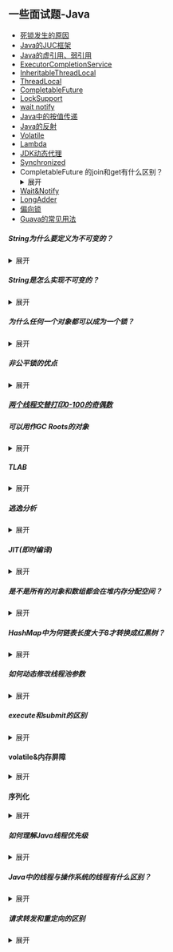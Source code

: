 ## 一些面试题-Java

- [死锁发生的原因](https://github.com/suxiongwei/without-me/blob/main/src/main/java/com/sxw/learn/juc/lock/DeadLockSample.java)
- [Java的JUC框架](https://github.com/suxiongwei/without-me/tree/main/src/main/java/com/sxw/learn/juc)
- [Java的虚引用、弱引用](https://github.com/suxiongwei/without-me/blob/main/src/main/java/com/sxw/learn/jvm/ref/package-info.java)
- [ExecutorCompletionService](https://github.com/suxiongwei/without-me/blob/main/src/main/java/com/sxw/learn/thread/ExecutorCompletionServiceTest.java)
- [InheritableThreadLocal](https://github.com/suxiongwei/without-me/blob/main/src/main/java/com/sxw/learn/thread/InheritableThreadLocalTest.java)
- [ThreadLocal](https://github.com/suxiongwei/without-me/blob/main/src/main/java/com/sxw/learn/thread/ThreadLocalDemo.java)
- [CompletableFuture](https://github.com/suxiongwei/without-me/blob/main/src/main/java/com/sxw/learn/juc/future/CompletableFutureApiDemo.java)
- [LockSupport](https://github.com/suxiongwei/without-me/blob/main/src/main/java/com/sxw/learn/juc/lock/LockSupportDemo.java)
- [wait notify](https://github.com/suxiongwei/without-me/blob/main/src/main/java/com/sxw/learn/thread/TestSleepAndWait.java)
- [Java中的按值传递](https://github.com/suxiongwei/without-me/blob/main/src/main/java/com/sxw/learn/base/CallByValue.java)
- [Java的反射](https://github.com/suxiongwei/without-me/blob/main/src/main/java/com/sxw/learn/reflect/ReflectTest.java)
- [Volatile](https://github.com/suxiongwei/without-me/blob/main/src/main/java/com/sxw/learn/jmm/VolatileDemo.java)
- [Lambda](https://github.com/suxiongwei/without-me/blob/main/src/main/java/com/sxw/learn/jvm/lambda/LambdaTest.java)
- [JDK动态代理](https://github.com/suxiongwei/without-me/tree/main/src/main/java/com/sxw/learn/design/proxy)
- [Synchronized](https://github.com/suxiongwei/without-me/tree/main/src/main/java/com/sxw/learn/sync)
- CompletableFuture 的join和get有什么区别？
    <details>
    <summary>展开</summary>
      join()方法抛出的是uncheck异常（即RuntimeException),不会强制开发者抛出<br/>
      get()方法抛出的是经过检查的异常，ExecutionException, InterruptedException 需要用户手动处理（抛出或者 try catch）<br/>
    </details>
- [Wait&Notify](https://github.com/suxiongwei/without-me/blob/main/src/main/java/com/sxw/learn/thread/WaitNotifyCase.java)
- [LongAdder](https://github.com/suxiongwei/without-me/blob/main/src/main/java/com/sxw/learn/juc/cas/LongAdderDemo.java)
- [偏向锁](https://github.com/suxiongwei/without-me/blob/main/src/main/java/com/sxw/learn/sync/SynchronizedDemo.java)
- [Guava的常见用法](https://github.com/suxiongwei/without-me/blob/main/src/main/java/com/sxw/learn/guava/GuavaTest.java)

##### String为什么要定义为不可变的？
<details>
<summary>展开</summary>

优点：
- 线程安全性
- 节省空间，提高效率

缺点：
- 修改性能不高
</details>

##### String是怎么实现不可变的？
<details>
<summary>展开</summary>
保存字符串的数组被 final 修饰且为私有的，并且String 类没有提供/暴露修改这个字符串的方法。

String 类被 final 修饰导致其不能被继承，进而避免了子类破坏 String 不可变。
</details>

##### 为什么任何一个对象都可以成为一个锁？
<details>
<summary>展开</summary>
每个对象都有一个监视器
</details>

##### 非公平锁的优点
<details>
<summary>展开</summary>
减少线程的切换，更能充分的利用CPU
</details>

##### [两个线程交替打印0-100的奇偶数](https://github.com/suxiongwei/without-me/blob/main/src/main/java/com/sxw/learn/thread/TurningRunner.java)

##### 可以用作GC Roots的对象
<details>
<summary>展开</summary>

> https://blog.csdn.net/u010798968/article/details/72835255

1. 虚拟机栈（栈帧中的本地变量表）中引用的对象；
2. 方法区中的类静态属性引用的对象；
3. 方法区中常量引用的对象；
4. 本地方法栈中JNI（即一般说的Native方法）中引用的对象
</details>

##### TLAB
<details>
<summary>展开</summary>

**什么是 TLAB （Thread Local Allocation Buffer）?**

从内存模型而不是垃圾回收的角度，对 Eden 区域继续进行划分，JVM 为每个线程分配了一个私有缓存区域，它包含在 Eden 空间内多线程同时分配内存时，
使用 TLAB 可以避免一系列的非线程安全问题，同时还能提升内存分配的吞吐量，因此我们可以将这种内存分配方式称为快速分配策略

**为什么要有 TLAB ?**

堆区是线程共享的，任何线程都可以访问到堆区中的共享数据，由于对象实例的创建在 JVM 中非常频繁，因此在并发环境下从堆区中划分内存空间是线程不安全的，为避免多个线程操作同一地址，需要使用加锁等机制，进而影响分配速度

尽管不是所有的对象实例都能够在 TLAB 中成功分配内存，但 JVM 确实是将 TLAB 作为内存分配的首选。在程序中，可以通过 -XX:UseTLAB 设置是否开启 TLAB 空间。

默认情况下，TLAB 空间的内存非常小，仅占有整个 Eden 空间的 1%，一旦对象在 TLAB 空间分配内存失败时，JVM 就会尝试着通过使用加锁机制确保数据操作的原子性，从而直接在 Eden 空间中分配内存。

</details>

##### 逃逸分析
<details>
<summary>展开</summary>

逃逸分析的基本行为就是分析对象动态作用域：当一个对象在方法中被定义后，它可能被外部方法所引用，例如作为调用参数传递到其他地方中，称为方法逃逸。

用途：
- 同步省略
- 标量替换 (栈上内存分配其实是依靠标量替换来实现的) -> 可以大大减少堆内存的占用
- 栈上分配
</details>

##### JIT(即时编译)
<details>
<summary>展开</summary>

引入了 JIT 技术后，Java程序还是通过解释器进行解释执行，当JVM发现某个方法或代码块运行特别频繁的时候，就会认为这是“热点代码”（Hot Spot Code)。
然后JIT会把部分“热点代码”翻译成本地机器相关的机器码，并进行优化，然后再把翻译后的机器码缓存起来，以备下次使用

链接：https://juejin.cn/post/6844903639308304397

</details>


##### 是不是所有的对象和数组都会在堆内存分配空间？
<details>
<summary>展开</summary>

> http://www.hollischuang.com/archives/2398

不一定，随着JIT编译器的发展，在编译期间，如果JIT经过逃逸分析，发现有些对象没有逃逸出方法，那么有可能堆内存分配会被优化成栈内存分配。

但是这也并不是绝对的。就像我们前面看到的一样，在开启逃逸分析之后，也并不是所有User对象都没有在堆上分配。

</details>


##### HashMap中为何链表长度大于8才转换成红黑树？
<details>
<summary>展开</summary>
如果 hashCode 分布良好，也就是 hash 计算的结果离散好的话，那么红黑树这种形式是很少会被用到的，因为各个值都均匀分布，很少出现链表很长的情况。

在理想情况下，链表长度符合泊松分布，各个长度的命中概率依次递减，当长度为 8 的时候，概率仅为 0.00000006。

这是一个小于千万分之一的概率，通常我们的 Map 里面是不会存储这么多的数据的，所以通常情况下，并不会发生从链表向红黑树的转换。
</details>

##### 如何动态修改线程池参数
<details>
<summary>展开</summary>
JDK提供了方法去修改
- setCorePoolSize
- setMaximumPoolSize
- setKeepAliveTime
- setRejectedExecutionHandler

以上修改方式再加上Apollo配置中心，就可以额实现不重启进程对线程池参数的修改

https://blog.csdn.net/woshixuye/article/details/115617910
</details>

##### execute和submit的区别
<details>
<summary>展开</summary>
execute和submit都属于线程池的方法，execute只能提交Runnable类型的任务，无返回值。

而submit既能提交Runable类型的任务，返回值为null，也能提交Callable类型的任务，返回值为Future。

execute会直接抛出任务执行时异常，submit则不会抛出异常，但可以通过Future的get方法将任务执行时的异常重新抛出。
</details>


#### volatile&内存屏障
<details>
<summary>展开</summary>
内存屏障是硬件之上、操作系统或JVM之下，对并发作出的最后一层支持。再向下是是硬件提供的支持；向上是操作系统或JVM对内存屏障作出的各种封装。内存屏障是一种标准，各厂商可能采用不同的实现。

volatile标记，可以解决编译器层面的可见性与重排序问题。而内存屏障则解决了硬件层面的可见性与重排序问题

内存屏障 主要是借助与一些指令实现
- Store：将处理器缓存的数据刷新到内存中。
- Load：将内存存储的数据拷贝到处理器的缓存中。

通过这些指令可以生成一些屏障类型，如sfence(Store Barrier)，主要作用如下：

强制所有在sfence指令之前的store指令，都在该sfence指令执行之前被执行，发送缓存失效信号，并把store buffer中的数据刷出到CPU的L1 Cache中；所有在sfence指令之后的store指令，都在该sfence指令执行之后被执行。即，禁止对sfence指令前后store指令的重排序跨越sfence指令，使所有Store Barrier之前发生的内存更新都是可见的。


volatile如何解决内存可见性与处理器重排序问题？

- 在写volatile变量v之后，插入一个sfence。这样，sfence之前的所有store（包括写v）不会被重排序到sfence之后，sfence之后的所有store不会被重排序到sfence之前，禁用跨sfence的store重排序；且sfence之前修改的值都会被写回缓存，并标记其他CPU中的缓存失效。
- 在读volatile变量v之前，插入一个lfence。这样，lfence之后的load（包括读v）不会被重排序到lfence之前，lfence之前的load不会被重排序到lfence之后，禁用跨lfence的load重排序；且lfence之后，会首先刷新无效缓存，从而得到最新的修改值，与sfence配合保证内存可见性。

https://monkeysayhi.github.io/2017/12/28/%E4%B8%80%E6%96%87%E8%A7%A3%E5%86%B3%E5%86%85%E5%AD%98%E5%B1%8F%E9%9A%9C/
</details>

#### 序列化
<details>
<summary>展开</summary>
前提：序列化最终的目的是为了对象可以跨平台存储和进行网络传输。
而我们进行跨平台存储和网络传输的方式就是IO，而我们的IO支持的数据格式就是字节数组

序列化：把对象转化为可传输的字节序列过程称为序列化。

反序列化：把字节序列还原为对象的过程称为反序列化。

https://zhuanlan.zhihu.com/p/40462507
</details>

##### 如何理解Java线程优先级
<details>
<summary>展开</summary>
高优先级的线程大概率比低优先的线程优先获得 CPU 资源。
</details>

##### Java中的线程与操作系统的线程有什么区别？
<details>
<summary>展开</summary>
> Java 中线程的本质，其实就是操作系统中的线程，其线程库和线程模型很大程度上依赖于操作系统（宿主系统）的具体实现

首先，日常开发中都是会使用线程池来获取或者创建线程的，而线程在创建时，其实是先创建一个java线程，等到本地存储、程序计数器、缓冲区等都分配好以后，JVM会调用操作系统的方法，创建一个与java线程绑定的原生线程。
线程的调度是由操作系统负责的。</br>
当操作系统为线程分配好时间片以后，就会调用java线程的run方法执行线程。</br>
当线程结束后，会释放java线程和原生线程所占用的资源
</details>

##### 请求转发和重定向的区别
<details>
<summary>展开</summary>
**请求转发**：客户浏览器发送http请求，web服务器接受此请求，调用内部的一个方法在容器内部完成请求处理和转发动作，将目标资源发送给客户;
在这里，转发的路径必须是同一个web容器下的url，其不能转向到其他的web路径上去，中间传递的是自己的容器内的request。
在客户浏览器路径栏显示的仍然是其第一次访问的路径，也就是说客户是感觉不到服务器做了转发的。转发行为是浏览器只做了一次访问请求。

**重定向过程**：客户浏览器发送http请求，web服务器接受后发送**302状态码**响应及对应新的location给客户浏览器，
客户浏览器发现是302响应，则自动再发送一个新的http请求，请求url是新的location地址，服务器根据此请求寻找资源并发送给客户。
在这里location可以重定向到任意URL，既然是浏览器重新发出了请求，则就没有什么request传递的概念了。在客户浏览器路径栏显示的是其重定向的路径，客户可以观察到地址的变化的。重定向行为是浏览器做了至少两次的访问请求的。
</details>
